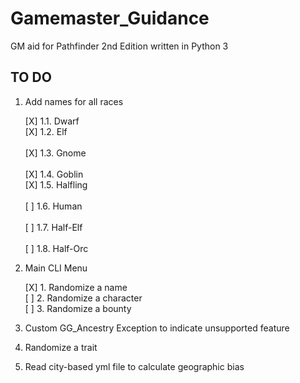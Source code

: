 # Gamemaster_Guidance
GM aid for Pathfinder 2nd Edition written in Python 3

## TO DO
1. Add names for all races

	[X] 1.1. Dwarf<br>
	[X] 1.2. Elf<br>	
	[X] 1.3. Gnome<br>	
	[X] 1.4. Goblin<br>	
	[X] 1.5. Halfling<br>	
	[ ] 1.6. Human<br>	
	[ ] 1.7. Half-Elf<br>	
	[ ] 1.8. Half-Orc<br>

2. Main CLI Menu

	[X] 1. Randomize a name<br>
	[ ] 2. Randomize a character<br>
	[ ] 3. Randomize a bounty<br>

3. Custom GG_Ancestry Exception to indicate unsupported feature

4. Randomize a trait

5. Read city-based yml file to calculate geographic bias



